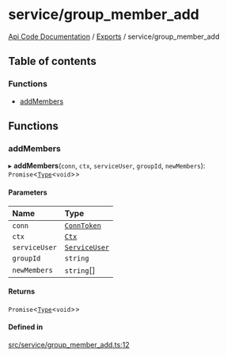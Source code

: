# service/group\_member\_add
 
[Api Code Documentation](../README.md) / [Exports](../modules.md) / service/group\_member\_add

## Table of contents

### Functions

- [addMembers](service_group_member_add.md#addmembers)

## Functions

### addMembers

▸ **addMembers**(`conn`, `ctx`, `serviceUser`, `groupId`, `newMembers`): `Promise`\<[`Type`](result.md#type)\<`void`\>\>

#### Parameters

| Name | Type |
| :------ | :------ |
| `conn` | [`ConnToken`](service_conn.md#conntoken) |
| `ctx` | [`Ctx`](../interfaces/lib_ctx.Ctx.md) |
| `serviceUser` | [`ServiceUser`](../interfaces/service_domain_organization_service_user.ServiceUser.md) |
| `groupId` | `string` |
| `newMembers` | `string`[] |

#### Returns

`Promise`\<[`Type`](result.md#type)\<`void`\>\>

#### Defined in

[src/service/group_member_add.ts:12](https://github.com/openkfw/TruBudget/blob/422cbec/api/src/service/group_member_add.ts#L12)
